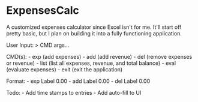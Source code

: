 # ExpensesCalc

A customized expenses calculator since Excel isn't for me. It'll start off pretty basic, but I plan on building it into a fully functioning application. 

User Input:
    > CMD args...

CMD(s):
    - exp (add expenses)
    - add (add revenue)
    - del (remove expenses or revenue)
    - list (list all expenses, revenue, and total balance)
    - eval (evaluate expenses)
    - exit (exit the application)

Format:
    - exp Label 0.00
    - add Label 0.00
    - del Label 0.00

Todo:
    - Add time stamps to entries
    - Add auto-fill to UI